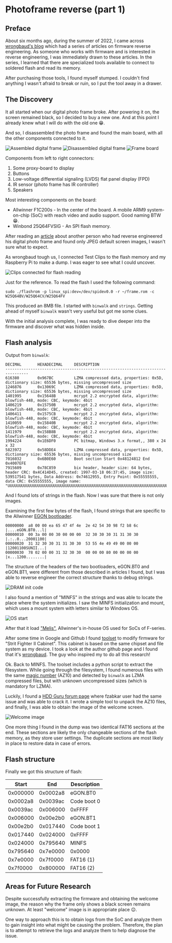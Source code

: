 # Photoframe reverse (part 1)

## Preface

About six months ago, during the summer of 2022, I came across [wrongbaud's
blog] which had a series of articles on firmware reverse engineering. As someone
who works with firmware and is interested in reverse engineering, I was
immediately drawn to these articles. In the series, I learned that there are
specialized tools available to connect to soldered flash and read its memory.

[wrongbaud's blog]: https://wrongbaud.github.io/

After purchasing those tools, I found myself stumped. I couldn't find anything I
wasn't afraid to break or ruin, so I put the tool away in a drawer.

## The Discovery

It all started when our digital photo frame broke. After powering it on, the
screen remained black, so I decided to buy a new one. And at this point I
already knew what I will do with the old one 😁.

And so, I disassembled the photo frame and found the main board, with all the
other components connected to it.

![Assembled digital frame](/img/frame_assembled.jpg)
![Disassembled digital frame](/img/frame_disassembled.jpg)
![Frame board](/img/frame_board.jpg)

Components from left to right connectors:

1. Some proxy-board to display
2. Buttons
3. Low-voltage differential signaling (LVDS) flat panel display (FPD)
4. IR sensor (photo frame has IR controller)
5. Speakers

Most interesting components on the board:

* Allwinner F1C200s - In the center of the board. A mobile ARM9 system-on-chip
  (SoC) with reach video and audio support. Good naming BTW 😁.
* Winbond 25Q64FVSIG - An SPI flash memory.

After reading an [article] about another person who had reverse engineered his
digital photo frame and found only JPEG default screen images, I wasn't sure
what to expect.

[article]: https://hackaday.com/2011/05/07/digital-picture-frame-reverse-engineering/

As wrongbaud tough us, I connected Test Clips to the flash memory and my
Raspberry Pi to make a dump. I was eager to see what I could uncover.

![Clips connected for flash reading](/img/frame_flash_reading.jpg)

Just for the reference. To read the flash I used the following command:

```
sudo ./flashrom -p linux_spi:dev=/dev/spidev0.0 -r ~/frame.rom -c W25Q64BV/W25Q64CV/W25Q64FV
```

This produced an 8MB file. I started with `binwalk` and `strings`. Getting ahead
of myself `binwalk` wasn't very useful but got me some clues.

With the initial analysis complete, I was ready to dive deeper into the firmware
and discover what was hidden inside.

## Flash analysis

Output from `binwalk`:

```
DECIMAL       HEXADECIMAL     DESCRIPTION
--------------------------------------------------------------------------------
616380        0x967BC         LZMA compressed data, properties: 0x5D, dictionary size: 65536 bytes, missing uncompressed size
1246876       0x13069C        LZMA compressed data, properties: 0x5D, dictionary size: 65536 bytes, missing uncompressed size
1401995       0x15648B        mcrypt 2.2 encrypted data, algorithm: blowfish-448, mode: CBC, keymode: 4bit
1406219       0x15750B        mcrypt 2.2 encrypted data, algorithm: blowfish-448, mode: CBC, keymode: 4bit
1406411       0x1575CB        mcrypt 2.2 encrypted data, algorithm: blowfish-448, mode: CBC, keymode: 4bit
1410059       0x15840B        mcrypt 2.2 encrypted data, algorithm: blowfish-448, mode: CBC, keymode: 4bit
1411979       0x158B8B        mcrypt 2.2 encrypted data, algorithm: blowfish-448, mode: CBC, keymode: 4bit
1994224       0x1E6DF0        PC bitmap, Windows 3.x format,, 380 x 24 x 32
5823972       0x58DDE4        LZMA compressed data, properties: 0x5D, dictionary size: 65536 bytes, missing uncompressed size
7016032       0x6B0E60        Boot section Start 0x48124812 End 0x4007EFE
7915609       0x78C859        bix header, header size: 64 bytes, header CRC: 0x4C414D45, created: 1997-03-18 06:37:45, image size: 539517541 bytes, Data Address: 0x74612955, Entry Point: 0x55555555, data CRC: 0x55555555, image name: "UUUUUUUUUUUUUUUUUUUUUUUUUUUUUUUUUUUUUUUUUUUUUUUUUUUUUUUUUUUUUUUUUUUUUUUUUUUUUUUUUUUUUUUUUUUUUUUUUUUUUUUUUUUUUUUUUUUUUUUUUUUUUUUU"
```

And I found lots of strings in the flash. Now I was sure that there is not only
images.

Examining the first few bytes of the flash, I found strings that are specific to
the Allwinner [EGON bootloader].

[EGON bootloader]: https://linux-sunxi.org/EGON

```
00000000  a8 00 00 ea 65 47 4f 4e  2e 42 54 30 98 f2 b8 6c  |....eGON.BT0...l|
00000010  00 3a 00 00 30 00 00 00  32 30 30 30 31 31 30 30  |.:..0...20001100|
00000020  31 32 30 30 31 31 30 30  53 55 4e 49 49 00 00 00  |12001100SUNII...|
00000030  78 02 00 00 31 32 30 30  00 00 00 80 00 00 00 00  |x...1200........|
```

The structure of the headers of the two bootloaders, eGON.BT0 and eGON.BT1, were
different from those described in articles I found, but I was able to reverse
engineer the correct structure thanks to debug strings.

![DRAM init code](/img/frame_dram_init.jpg)

I also found a mention of "MINFS" in the strings and was able to locate the
place where the system initializes. I saw the MINFS initialization and mount,
which uses a mount system with letters similar to Windows OS.

![OS start](/img/frame_os_start.jpg)

After that it load ["Melis"], Allwinner's in-house OS used for SoCs of F-series.

["Melis"]: https://en.wikipedia.org/wiki/Allwinner_Technology#F-Series

After some time in Google and Github I found [toolset] to modify firmware for
"Strit Fighter II Cabinet". This cabinet is based on the same chipset and file
system as my device. I took a look at the author github page and I found that
it's [wrongbaud]. The guy who inspired my to do all this research!

[toolset]: https://github.com/wrongbaud/sf-cabinet
[wrongbaud]: https://github.com/wrongbaud

Ok. Back to MINFS. The toolset includes a python script to extract the
filesystem. While going through the filesystem, I found numerous files with the
same [magic number] (AZ10) and detected by `binwalk` as LZMA compressed files,
but with unknown uncompressed sizes (which is mandatory for LZMA).

[magic number]: https://en.wikipedia.org/wiki/File_format#Magic_number

Luckily, I found a [HDD Guru forum page] where fzabkar user had the same issue
and was able to crack it. I wrote a simple tool to unpack the AZ10 files, and
finally, I was able to obtain the image of the welcome screen.

![Welcome image](/img/frame_welcome.jpg)

[HDD Guru forum page]: http://forum.hddguru.com/viewtopic.php?f=10&t=40760&start=20

One more thing I found in the dump was two identical FAT16 sections at the end.
These sections are likely the only changeable sections of the flash memory, as
they store user settings. The duplicate sections are most likely in place to
restore data in case of errors.

## Flash structure

Finally we got this structure of flash:

| Start    | End     | Description |
|----------|---------|-------------|
| 0x000000 |0x0002a8 | eGON.BT0    |
| 0x0002a8 |0x0039ac | Code boot 0 |
| 0x0039ac |0x006000 | 0xFFFF      |
| 0x006000 |0x00e2b0 | eGON.BT1    |
| 0x00e2b0 |0x017440 | Code boot 1 |
| 0x017440 |0x024000 | 0xFFFF      |
| 0x024000 |0x795640 | MINFS       |
| 0x795640 |0x7e0000 | 0x0000      |
| 0x7e0000 |0x7f0000 | FAT16 (1)   |
| 0x7f0000 |0x800000 | FAT16 (2)   |

## Areas for Future Research

Despite successfully extracting the firmware and obtaining the welcome image,
the reason why the frame only shows a black screen remains unknown. At least
"welcome" image is in appropriate place 😉.

One way to approach this is to obtain logs from the SoC and analyze them to gain
insight into what might be causing the problem. Therefore, the plan is to
attempt to retrieve the logs and analyze them to help diagnose the issue.
